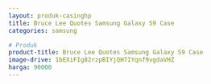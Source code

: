 ```yaml
---
layout: produk-casinghp
title: Bruce Lee Quotes Samsung Galaxy S9 Case
categories: samsung

# Produk
product-title: Bruce Lee Quotes Samsung Galaxy S9 Case
image-drive: 1bEXiFIg82rzpBIYjQH7IYqnf9vgdaVHZ
harga: 90000
---
```


